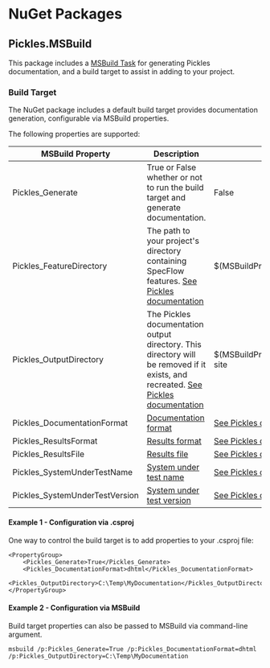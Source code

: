 # NuGet Packages

## Pickles.MSBuild

This package includes a [MSBuild Task](MSBuildTask) for generating Pickles documentation, and a build target to assist in adding to your project. 

### Build Target

The NuGet package includes a default build target provides documentation generation, configurable via MSBuild properties.

The following properties are supported:

| MSBuild Property               | Description                                                                      | Default
|--------------------------------|----------------------------------------------------------------------------------|-------------------------------------------------------------
| Pickles_Generate               | True or False whether or not to run the build target and generate documentation. | False 
| Pickles_FeatureDirectory       | The path to your project's directory containing SpecFlow features. [See Pickles documentation](ArgumentsFeatureDirectory) | $(MSBuildProjectDirectory)\Features 
| Pickles_OutputDirectory        | The Pickles documentation output directory. This directory will be removed if it exists, and recreated. [See Pickles documentation](ArgumentsOutputDirectory) | $(MSBuildProjectDirectory)\pickles-site
| Pickles_DocumentationFormat    | [Documentation format](ArgumentsDocumentationFormat)                             | [See Pickles documentation](ArgumentsDocumentationFormat)
| Pickles_ResultsFormat          | [Results format](ArgumentsTestResultsFormat)                                     | [See Pickles documentation](ArgumentsTestResultsFormat)
| Pickles_ResultsFile            | [Results file](ResultsFile)                                                      | [See Pickles documentation](ResultsFile)
| Pickles_SystemUnderTestName    | [System under test name](ArgumentsSystemUnderTestName)                           | [See Pickles documentation](ArgumentsSystemUnderTestName) 
| Pickles_SystemUnderTestVersion | [System under test version](ArgumentsSystemUnderTestVersion)                     | [See Pickles documentation](ArgumentsSystemUnderTestVersion)

#### Example 1 - Configuration via .csproj

One way to control the build target is to add properties to your .csproj file:

    <PropertyGroup>
        <Pickles_Generate>True</Pickles_Generate>
        <Pickles_DocumentationFormat>dhtml</Pickles_DocumentationFormat>
        <Pickles_OutputDirectory>C:\Temp\MyDocumentation</Pickles_OutputDirectory>
    </PropertyGroup>


#### Example 2 - Configuration via MSBuild 

Build target properties can also be passed to MSBuild via command-line argument. 

    msbuild /p:Pickles_Generate=True /p:Pickles_DocumentationFormat=dhtml /p:Pickles_OutputDirectory=C:\Temp\MyDocumentation
    
